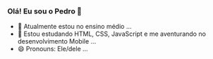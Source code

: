 ### Olá! Eu sou o Pedro 👋

- 🔭 Atualmente estou no ensino médio ...
- 🌱 Estou estudando HTML, CSS, JavaScript e me aventurando no desenvolvimento Mobile ...
- 😄 Pronouns: Ele/dele ...

